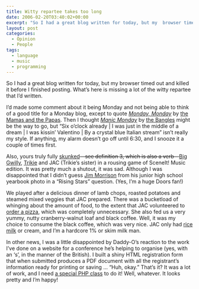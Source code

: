 ```yaml
---
title: Witty repartee takes too long
date: 2006-02-20T03:40:02+00:00
excerpt: "So I had a great blog written for today, but my  browser timed out and killed it before I finished posting. What's"
layout: post
categories:
  - Opinion
  - People
tags:
  - language
  - music
  - programming
---
```

So I had a great blog written for today, but my browser timed out and killed it before I finished posting. What&#8217;s here is missing a lot of the witty repartee that I&#8217;d written.

I&#8217;d made some comment about it being Monday and not being able to think of a good title for a Monday blog, except to quote <a style="font-style: italic;" href="http://www.sing365.com/music/lyric.nsf/Monday-Monday-lyrics-The-Mamas-the-Papas/B6C30A6352116D5148256BB900148656">Monday, Monday</a> by [the Mamas and the Papas](http://mpinfo.davidredd.com/). Then I thought <a style="font-style: italic;" href="http://www.sing365.com/music/lyric.nsf/Manic-Monday-lyrics-The-Bangles/9ED9658EEEDA61FC4825697D003210D0">Manic Monday</a> by [the Bangles](http://www.thebangles.com/discography.html) might be the way to go, but &#8220;Six o&#8217;clock already &#124; I was just in the middle of a dream &#124; I was kissin&#8217; Valentino &#124; By a crystal blue Italian stream&#8221; isn&#8217;t really my style. If anything, my alarm doesn&#8217;t go off until 6:30, and I snooze it a couple of times first.

Also, yours truly fully [skunked](http://en.wiktionary.org/wiki/skunk#Verb)—<del>see definition 3, which is also a verb</del>—[Big Gwilly](http://gwild0r.tumblr.com/), [Trikie](http://trikie.tripod.com/) and JAC (Trikie&#8217;s sister) in a rousing game of SceneIt! Music edition. It was pretty much a shutout, it was sad. Although I was disappointed that I didn&#8217;t guess [Jim Morrison](http://en.wikipedia.org/wiki/Jim_Morrison) from his junior high school yearbook photo in a &#8220;Rising Stars&#8221; question. (Yes, I&#8217;m a huge Doors fan!)

We played after a delicious dinner of lamb chops, roasted potatoes and steamed mixed veggies that JAC prepared. There was a bucketload of whinging about the amount of food, to the extent that JAC volunteered to [order a pizza](http://www.dominos.ca/), which was completely unnecessary. She also fed us a very yummy, nutty cranberry-walnut loaf and black coffee. Well, it was my choice to consume the black coffee, which was very nice. JAC only had [rice milk](http://www.answers.com/topic/rice-milk) or cream, and I&#8217;m a hardcore 1% or skim milk man.

In other news, I was a little disappointed by Daddy-O&#8217;s reaction to the work I&#8217;ve done on a website for a conference he&#8217;s helping to organise (yes, with an &#8216;s&#8217;, in the manner of the British). I built a shiny HTML registration form that when submitted produces a PDF document with all the registrant&#8217;s information ready for printing or saving &#8230; &#8220;Huh, okay.&#8221; That&#8217;s it? It was a lot of work, and I need [a special PHP class](http://www.fpdf.org/) to do it! Well, whatever. It looks pretty and I&#8217;m happy!
